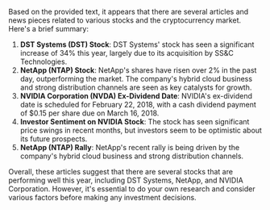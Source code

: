Based on the provided text, it appears that there are several articles and news pieces related to various stocks and the cryptocurrency market. Here's a brief summary:

1. **DST Systems (DST) Stock**: DST Systems' stock has seen a significant increase of 34% this year, largely due to its acquisition by SS&C Technologies.
2. **NetApp (NTAP) Stock**: NetApp's shares have risen over 2% in the past day, outperforming the market. The company's hybrid cloud business and strong distribution channels are seen as key catalysts for growth.
3. **NVIDIA Corporation (NVDA) Ex-Dividend Date**: NVIDIA's ex-dividend date is scheduled for February 22, 2018, with a cash dividend payment of $0.15 per share due on March 16, 2018.
4. **Investor Sentiment on NVIDIA Stock**: The stock has seen significant price swings in recent months, but investors seem to be optimistic about its future prospects.
5. **NetApp (NTAP) Rally**: NetApp's recent rally is being driven by the company's hybrid cloud business and strong distribution channels.

Overall, these articles suggest that there are several stocks that are performing well this year, including DST Systems, NetApp, and NVIDIA Corporation. However, it's essential to do your own research and consider various factors before making any investment decisions.